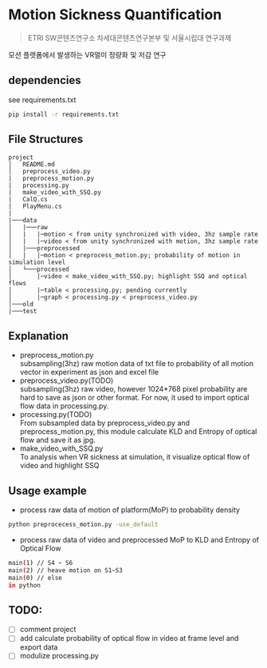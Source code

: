 # Motion Sickness Quantification
> ETRI SW콘텐츠연구소 차세대콘텐츠연구본부 및 서울시립대 연구과제

모션 플랫폼에서 발생하는 VR멀미 정량화 및 저감 연구

## dependencies
see requirements.txt

```sh
pip install -r requirements.txt
```

## File Structures
```
project
│   README.md
│   preprocess_video.py
|   preprocess_motion.py
|   processing.py
|   make_video_with_SSQ.py
|   CalQ.cs
|   PlayMenu.cs
|
|───data
│   |───raw
│   |   |─motion < from unity synchronized with video, 3hz sample rate
│   |   |─video < from unity synchronized with motion, 3hz sample rate
│   |───preprocessed 
│   |   |─motion < preprocess_motion.py; probability of motion in simulation level
│   └───processed
│       |─video < make_video_with_SSQ.py; highlight SSQ and optical flows
│       |─table < processing.py; pending currently
│       |─graph < processing.py < preprocess_video.py
│───old
|───test

```

## Explanation
- preprocess_motion.py  
subsampling(3hz) raw motion data of txt file to probability of all motion vector in experiment as json and excel file
- preprocess_video.py(TODO)  
subsampling(3hz) raw video, however 1024*768 pixel probability are hard to save as json or other format. For now, it used to import optical flow data in processing.py.
- processing.py(TODO)  
From subsampled data by preprocess_video.py and preprocess_motion.py, this module calculate KLD and Entropy of optical flow and save it as jpg.
- make_video_with_SSQ.py  
To analysis when VR sickness at simulation, it visualize optical flow of video and highlight SSQ


## Usage example
- process raw data of motion of platform(MoP) to probability density
```sh
python preprocecess_motion.py -use_default
```

- process raw data of video and preprocessed MoP to KLD and Entropy of Optical Flow
```sh
main(1) // S4 ~ S6
main(2) // heave motion on S1~S3
main(0) // else
in python
```

## TODO:
- [ ] comment project
- [ ] add calculate probability of optical flow in video at frame level and export data
- [ ] modulize processing.py

